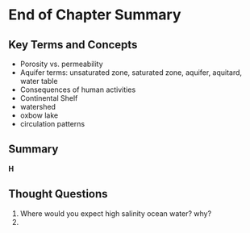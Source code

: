 # End of Chapter Summary

## Key Terms and Concepts

* Porosity vs. permeability
* Aquifer terms: unsaturated zone, saturated zone, aquifer, aquitard, water table
* Consequences of human activities
* Continental Shelf
* watershed
* oxbow lake
* circulation patterns

## Summary

**H**

## Thought Questions

1. Where would you expect high salinity ocean water? why?
2. 
